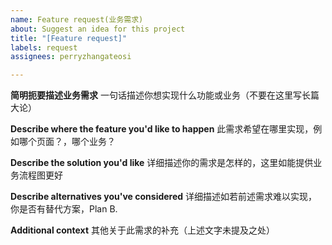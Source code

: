 ```yaml
---
name: Feature request(业务需求)
about: Suggest an idea for this project
title: "[Feature request]"
labels: request
assignees: perryzhangateosi

---
```


**简明扼要描述业务需求**
一句话描述你想实现什么功能或业务（不要在这里写长篇大论）

**Describe  where the feature you'd like to happen**
此需求希望在哪里实现，例如哪个页面？，哪个业务？

**Describe the solution you'd like**
详细描述你的需求是怎样的，这里如能提供业务流程图更好

**Describe alternatives you've considered**
详细描述如若前述需求难以实现，你是否有替代方案，Plan B.

**Additional context**
其他关于此需求的补充（上述文字未提及之处）

